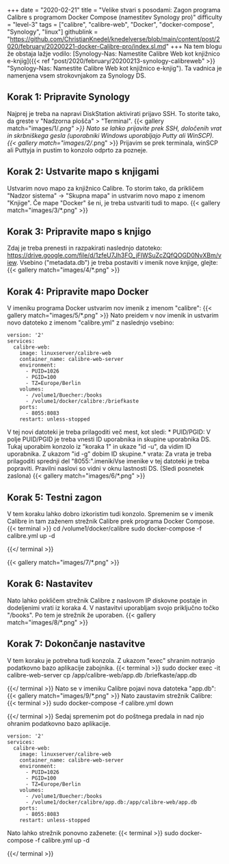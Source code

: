 +++
date = "2020-02-21"
title = "Velike stvari s posodami: Zagon programa Calibre s programom Docker Compose (namestitev Synology pro)"
difficulty = "level-3"
tags = ["calibre", "calibre-web", "Docker", "docker-compose", "Synology", "linux"]
githublink = "https://github.com/ChristianKnedel/knedelverse/blob/main/content/post/2020/february/20200221-docker-Calibre-pro/index.sl.md"
+++
Na tem blogu že obstaja lažje vodilo: [Synology-Nas: Namestite Calibre Web kot knjižnico e-knjig]({{< ref "post/2020/february/20200213-synology-calibreweb" >}} "Synology-Nas: Namestite Calibre Web kot knjižnico e-knjig"). Ta vadnica je namenjena vsem strokovnjakom za Synology DS.
## Korak 1: Pripravite Synology
Najprej je treba na napravi DiskStation aktivirati prijavo SSH. To storite tako, da greste v "Nadzorna plošča" > "Terminal".
{{< gallery match="images/1/*.png" >}}
Nato se lahko prijavite prek SSH, določenih vrat in skrbniškega gesla (uporabniki Windows uporabljajo Putty ali WinSCP).
{{< gallery match="images/2/*.png" >}}
Prijavim se prek terminala, winSCP ali Puttyja in pustim to konzolo odprto za pozneje.
## Korak 2: Ustvarite mapo s knjigami
Ustvarim novo mapo za knjižnico Calibre. To storim tako, da prikličem "Nadzor sistema" -> "Skupna mapa" in ustvarim novo mapo z imenom "Knjige". Če mape "Docker" še ni, je treba ustvariti tudi to mapo.
{{< gallery match="images/3/*.png" >}}

## Korak 3: Pripravite mapo s knjigo
Zdaj je treba prenesti in razpakirati naslednjo datoteko: https://drive.google.com/file/d/1zfeU7Jh3FO_jFlWSuZcZQfQOGD0NvXBm/view. Vsebino ("metadata.db") je treba postaviti v imenik nove knjige, glejte:
{{< gallery match="images/4/*.png" >}}

## Korak 4: Pripravite mapo Docker
V imeniku programa Docker ustvarim nov imenik z imenom "calibre":
{{< gallery match="images/5/*.png" >}}
Nato preidem v nov imenik in ustvarim novo datoteko z imenom "calibre.yml" z naslednjo vsebino:
```
version: '2'
services:
  calibre-web:
    image: linuxserver/calibre-web
    container_name: calibre-web-server
    environment:
      - PUID=1026
      - PGID=100
      - TZ=Europe/Berlin
    volumes:
      - /volume1/Buecher:/books
      - /volume1/docker/calibre:/briefkaste
    ports:
      - 8055:8083
    restart: unless-stopped

```
V tej novi datoteki je treba prilagoditi več mest, kot sledi: * PUID/PGID: V polje PUID/PGID je treba vnesti ID uporabnika in skupine uporabnika DS. Tukaj uporabim konzolo iz "koraka 1" in ukaze "id -u", da vidim ID uporabnika. Z ukazom "id -g" dobim ID skupine.* vrata: Za vrata je treba prilagoditi sprednji del "8055:".imenikiVse imenike v tej datoteki je treba popraviti. Pravilni naslovi so vidni v oknu lastnosti DS. (Sledi posnetek zaslona)
{{< gallery match="images/6/*.png" >}}

## Korak 5: Testni zagon
V tem koraku lahko dobro izkoristim tudi konzolo. Spremenim se v imenik Calibre in tam zaženem strežnik Calibre prek programa Docker Compose.
{{< terminal >}}
cd /volume1/docker/calibre
sudo docker-compose -f calibre.yml up -d

{{</ terminal >}}

{{< gallery match="images/7/*.png" >}}

## Korak 6: Nastavitev
Nato lahko pokličem strežnik Calibre z naslovom IP diskovne postaje in dodeljenimi vrati iz koraka 4. V nastavitvi uporabljam svojo priključno točko "/books". Po tem je strežnik že uporaben.
{{< gallery match="images/8/*.png" >}}

## Korak 7: Dokončanje nastavitve
V tem koraku je potrebna tudi konzola. Z ukazom "exec" shranim notranjo podatkovno bazo aplikacije zabojnika.
{{< terminal >}}
sudo docker exec -it calibre-web-server cp /app/calibre-web/app.db /briefkaste/app.db

{{</ terminal >}}
Nato se v imeniku Calibre pojavi nova datoteka "app.db":
{{< gallery match="images/9/*.png" >}}
Nato zaustavim strežnik Calibre:
{{< terminal >}}
sudo docker-compose -f calibre.yml down

{{</ terminal >}}
Sedaj spremenim pot do poštnega predala in nad njo ohranim podatkovno bazo aplikacije.
```
version: '2'
services:
  calibre-web:
    image: linuxserver/calibre-web
    container_name: calibre-web-server
    environment:
      - PUID=1026
      - PGID=100
      - TZ=Europe/Berlin
    volumes:
      - /volume1/Buecher:/books
      - /volume1/docker/calibre/app.db:/app/calibre-web/app.db
    ports:
      - 8055:8083
    restart: unless-stopped

```
Nato lahko strežnik ponovno zaženete:
{{< terminal >}}
sudo docker-compose -f calibre.yml up -d

{{</ terminal >}}